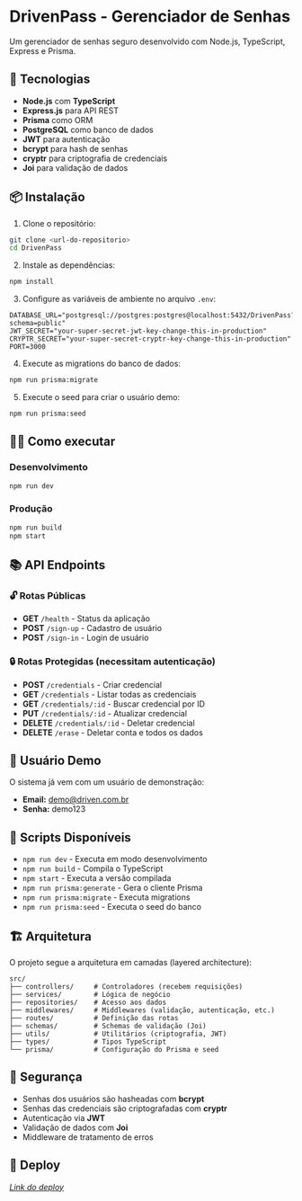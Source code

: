 # DrivenPass - Gerenciador de Senhas

Um gerenciador de senhas seguro desenvolvido com Node.js, TypeScript, Express e Prisma.

## 🚀 Tecnologias

- **Node.js** com **TypeScript**
- **Express.js** para API REST
- **Prisma** como ORM
- **PostgreSQL** como banco de dados
- **JWT** para autenticação
- **bcrypt** para hash de senhas
- **cryptr** para criptografia de credenciais
- **Joi** para validação de dados

## 📦 Instalação

1. Clone o repositório:
```bash
git clone <url-do-repositorio>
cd DrivenPass
```

2. Instale as dependências:
```bash
npm install
```

3. Configure as variáveis de ambiente no arquivo `.env`:
```env
DATABASE_URL="postgresql://postgres:postgres@localhost:5432/DrivenPass?schema=public"
JWT_SECRET="your-super-secret-jwt-key-change-this-in-production"
CRYPTR_SECRET="your-super-secret-cryptr-key-change-this-in-production"
PORT=3000
```

4. Execute as migrations do banco de dados:
```bash
npm run prisma:migrate
```

5. Execute o seed para criar o usuário demo:
```bash
npm run prisma:seed
```

## 🏃‍♂️ Como executar

### Desenvolvimento
```bash
npm run dev
```

### Produção
```bash
npm run build
npm start
```

## 📚 API Endpoints

### 🔓 Rotas Públicas

- **GET** `/health` - Status da aplicação
- **POST** `/sign-up` - Cadastro de usuário
- **POST** `/sign-in` - Login de usuário

### 🔒 Rotas Protegidas (necessitam autenticação)

- **POST** `/credentials` - Criar credencial
- **GET** `/credentials` - Listar todas as credenciais
- **GET** `/credentials/:id` - Buscar credencial por ID
- **PUT** `/credentials/:id` - Atualizar credencial
- **DELETE** `/credentials/:id` - Deletar credencial
- **DELETE** `/erase` - Deletar conta e todos os dados

## 👤 Usuário Demo

O sistema já vem com um usuário de demonstração:

- **Email:** demo@driven.com.br
- **Senha:** demo123

## 🔧 Scripts Disponíveis

- `npm run dev` - Executa em modo desenvolvimento
- `npm run build` - Compila o TypeScript
- `npm start` - Executa a versão compilada
- `npm run prisma:generate` - Gera o cliente Prisma
- `npm run prisma:migrate` - Executa migrations
- `npm run prisma:seed` - Executa o seed do banco

## 🏗️ Arquitetura

O projeto segue a arquitetura em camadas (layered architecture):

```
src/
├── controllers/     # Controladores (recebem requisições)
├── services/        # Lógica de negócio
├── repositories/    # Acesso aos dados
├── middlewares/     # Middlewares (validação, autenticação, etc.)
├── routes/          # Definição das rotas
├── schemas/         # Schemas de validação (Joi)
├── utils/           # Utilitários (criptografia, JWT)
├── types/           # Tipos TypeScript
└── prisma/          # Configuração do Prisma e seed
```

## 🔐 Segurança

- Senhas dos usuários são hasheadas com **bcrypt**
- Senhas das credenciais são criptografadas com **cryptr**
- Autenticação via **JWT**
- Validação de dados com **Joi**
- Middleware de tratamento de erros

## 📝 Deploy

[*Link do deploy*](https://drivenpass-api-djt1.onrender.com)
